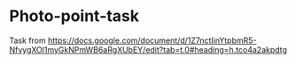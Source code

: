 # Photo-point-task
Task from https://docs.google.com/document/d/1Z7nctIinYtpbmR5-NfyygXOl1myGkNPmWB6aRgXUbEY/edit?tab=t.0#heading=h.tco4a2akpdtg
